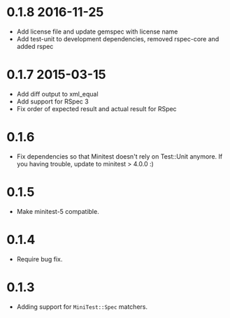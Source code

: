 # 0.1.8  2016-11-25

* Add license file and update gemspec with license name
* Add test-unit to development dependencies, removed rspec-core and added rspec

# 0.1.7  2015-03-15

* Add diff output to xml_equal
* Add support for RSpec 3
* Fix order of expected result and actual result for RSpec

# 0.1.6

* Fix dependencies so that Minitest doesn't rely on Test::Unit anymore. If you having trouble, update to minitest > 4.0.0 :)

# 0.1.5

* Make minitest-5 compatible.

# 0.1.4

* Require bug fix.

# 0.1.3

* Adding support for `MiniTest::Spec` matchers.
